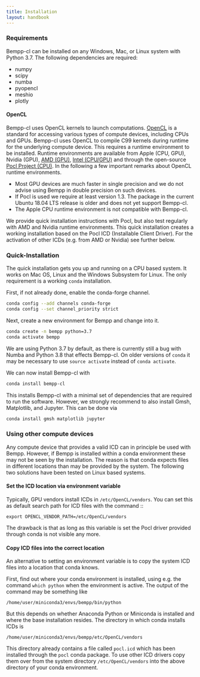 ```yaml
---
title: Installation
layout: handbook
---
```


### Requirements

Bempp-cl can be installed on any Windows, Mac, or Linux system with
Python 3.7. The following dependencies are required:

+ numpy
+ scipy
+ numba
+ pyopencl
+ meshio
+ plotly

#### OpenCL

Bempp-cl uses OpenCL kernels to launch computations.
[OpenCL](https://www.khronos.org/opencl/) is a standard for accessing
various types of compute devices, including CPUs and GPUs. Bempp-cl uses
OpenCL to compile C99 kernels during runtime for the underlying compute device.
This requires a runtime environment to be installed. Runtime environments are
available from Apple (CPU, GPU), Nvidia (GPU),
[AMD (GPU)](https://rocm.github.io/install.html), 
[Intel (CPU/GPU)](https://software.intel.com/en-us/articles/opencl-drivers) and
through the open-source [Pocl Project (CPU)](http://portablecl.org/). In the
following a few important remarks about OpenCL runtime environments.

+ Most GPU devices are much faster in single precision and we do not
  advise using Bempp in double precision on such devices.
+ If Pocl is used we require at least version 1.3. The package in the
  current Ubuntu 18.04 LTS release is older and does not yet support Bempp-cl.
+ The Apple CPU runtime environment is not compatible with Bempp-cl.

We provide quick installation instructions with Pocl, but also test regularly
with AMD and Nvidia runtime environments. This quick installation creates a
working installation based on the Pocl ICD (Installable Client Driver). For the
activation of other ICDs (e.g. from AMD or Nvidia) see further below.

### Quick-Installation

The quick installation gets you up and running on a CPU based system. It works
on Mac OS, Linux and the Windows Subsystem for Linux. The only requirement
is a working `conda` installation.

First, if not already done, enable the conda-forge channel.

```bash
conda config --add channels conda-forge
conda config --set channel_priority strict
```

Next, create a new environment for Bempp and change into it.

```bash
conda create -n bempp python=3.7
conda activate bempp
```

We are using Python 3.7 by default, as there is currently still a bug
with Numba and Python 3.8 that effects Bempp-cl. On older versions of
`conda` it may be necessary to use `source activate` instead of
`conda activate`.

We can now install Bempp-cl with

```bash
conda install bempp-cl
```

This installs Bempp-cl with a minimal set of dependencies that are
required to run the software. However, we strongly recommend to also
install Gmsh, Matplotlib, and Jupyter. This can be done via

```bash
conda install gmsh matplotlib jupyter
```

### Using other compute devices
Any compute device that provides a valid ICD can
in principle be used with Bempp. However, if Bempp is installed within a conda
environment these may not be seen by the installation. The reason is that conda
expects files in different locations than may be provided by the system. The
following two solutions have been tested on Linux based systems.

#### Set the ICD location via environment variable

Typically, GPU vendors install ICDs in `/etc/OpenCL/vendors`. You can
set this as default search path for ICD files with the command
::

    export OPENCL_VENDOR_PATH=/etc/OpenCL/vendors

The drawback is that as long as this variable is set the Pocl driver
provided through conda is not visible any more.

#### Copy ICD files into the correct location

An alternative to setting an environment variable is to copy the system
ICD files into a location that conda knows.

First, find out where your conda environment is installed,
using e.g. the command `which python` when the environment is active.
The output of the command may be something like

```/home/user/miniconda3/envs/bempp/bin/python```

But this depends on whether Anaconda Python or Miniconda is installed and
where the base installation resides. The directory in which conda installs
ICDs is

```/home/user/miniconda3/envs/bempp/etc/OpenCL/vendors```

This directory already contains a file called `pocl.icd` which has been
installed through the `pocl` conda package. To use other ICD drivers
copy them over from the system directory `/etc/OpenCL/vendors`
into the above directory of your conda environment.
